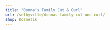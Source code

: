 ```yaml
---
title: "Donna's Family Cut & Curl"
url: /selbyville/donnas-family-cut-und-curl/
shop: Kosmetik
---
```

